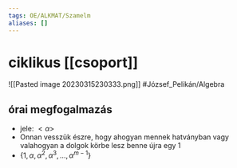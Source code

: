 ```yaml
---
tags: OE/ALKMAT/Szamelm 
aliases: []
---
```

# ciklikus [[csoport]]
![[Pasted image 20230315230333.png]]
#József_Pelikán/Algebra 
## órai megfogalmazás
- jele: $<\alpha >$
- Onnan vesszük észre, hogy ahogyan mennek hatványban vagy valahogyan a dolgok körbe lesz benne újra egy $1$
- $\{ 1, \alpha, \alpha^2, \alpha^3, \dots, \alpha^{m-1}\}$
